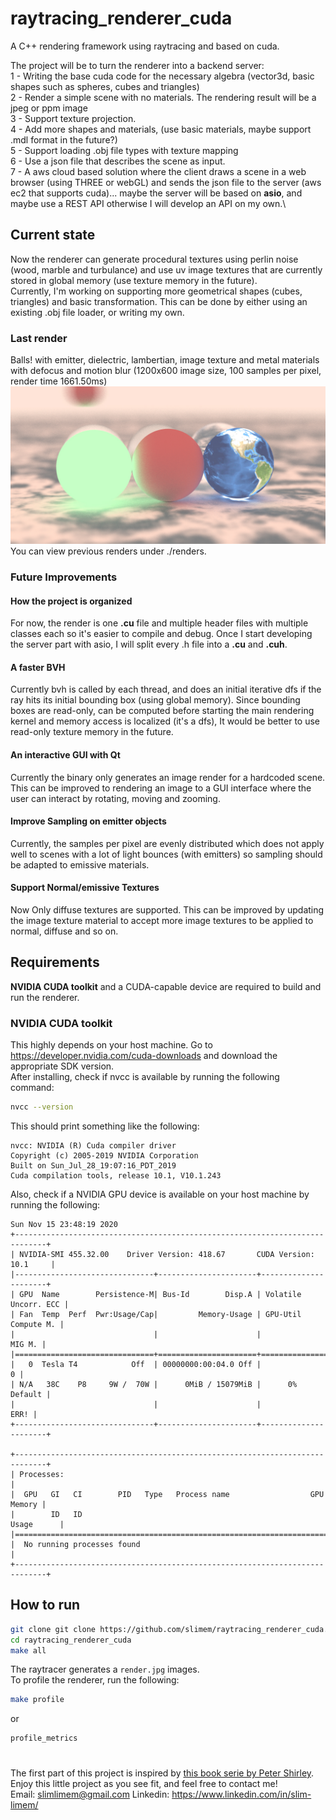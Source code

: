 # raytracing_renderer_cuda
A C++ rendering framework using raytracing and based on cuda.

The project will be to turn the renderer into a backend server:\
1 - Writing the base cuda code for the necessary algebra (vector3d, basic shapes such as spheres, cubes and triangles)\
2 - Render a simple scene with no materials. The rendering result will be a jpeg or ppm image\
3 - Support texture projection.\
4 - Add more shapes and materials, (use basic materials, maybe support .mdl format in the future?)\
5 - Support loading .obj file types with texture mapping\
6 - Use a json file that describes the scene as input.\
7 - A aws cloud based solution where the client draws a scene in a web browser (using THREE or webGL) and sends the json file to the server (aws ec2 that supports cuda)... maybe the server will be based on **asio**, and maybe use a REST API otherwise I will develop an API on my own.\

## Current state
Now the renderer can generate procedural textures using perlin noise (wood, marble and turbulance) and use uv image textures that are currently stored in global memory (use texture memory in the future).\
Currently, I'm working on supporting more geometrical shapes (cubes, triangles) and basic transformation. This can be done by either using an existing .obj file loader, or writing my own.
### Last render
Balls! with emitter, dielectric, lambertian, image texture and metal materials with defocus and motion blur (1200x600 image size, 100 samples per pixel, render time 1661.50ms)
![render](renders/earth_emitter.jpg)
You can view previous renders under ./renders.
### Future Improvements
#### How the project is organized
For now, the render is one **.cu** file and multiple header files with multiple classes each so it's easier to compile and debug. Once I start developing the server part with asio, I will split every .h file into a **.cu** and **.cuh**.
#### A faster BVH
Currently bvh is called by each thread, and does an initial iterative dfs if the ray hits its initial bounding box (using global memory). Since bounding boxes are read-only, can be computed before starting the main rendering kernel and memory access is localized (it's a dfs), It would be better to use read-only texture memory in the future.
#### An interactive GUI with Qt
Currently the binary only generates an image render for a hardcoded scene. This can be improved to rendering an image to a GUI interface where the user can interact by rotating, moving and zooming.
#### Improve Sampling on emitter objects
Currently, the samples per pixel are evenly distributed which does not apply well to scenes with a lot of light bounces (with emitters) so sampling should be adapted to emissive materials.
#### Support Normal/emissive Textures
Now Only diffuse textures are supported. This can be improved by updating the image texture material to accept more image textures to be applied to normal, diffuse and so on.

## Requirements
**NVIDIA CUDA toolkit** and a CUDA-capable device are required to build and run the renderer.
### NVIDIA CUDA toolkit
This highly depends on your host machine. Go to https://developer.nvidia.com/cuda-downloads and download the appropriate SDK version.\
After installing, check if nvcc is available by running the following command:
```sh
nvcc --version
```
This should print something like the following:
```
nvcc: NVIDIA (R) Cuda compiler driver
Copyright (c) 2005-2019 NVIDIA Corporation
Built on Sun_Jul_28_19:07:16_PDT_2019
Cuda compilation tools, release 10.1, V10.1.243
```
Also, check if a NVIDIA GPU device is available on your host machine by running the following:
```
Sun Nov 15 23:48:19 2020       
+-----------------------------------------------------------------------------+
| NVIDIA-SMI 455.32.00    Driver Version: 418.67       CUDA Version: 10.1     |
|-------------------------------+----------------------+----------------------+
| GPU  Name        Persistence-M| Bus-Id        Disp.A | Volatile Uncorr. ECC |
| Fan  Temp  Perf  Pwr:Usage/Cap|         Memory-Usage | GPU-Util  Compute M. |
|                               |                      |               MIG M. |
|===============================+======================+======================|
|   0  Tesla T4            Off  | 00000000:00:04.0 Off |                    0 |
| N/A   38C    P8     9W /  70W |      0MiB / 15079MiB |      0%      Default |
|                               |                      |                 ERR! |
+-------------------------------+----------------------+----------------------+
                                                                               
+-----------------------------------------------------------------------------+
| Processes:                                                                  |
|  GPU   GI   CI        PID   Type   Process name                  GPU Memory |
|        ID   ID                                                   Usage      |
|=============================================================================|
|  No running processes found                                                 |
+-----------------------------------------------------------------------------+
```

## How to run
```sh
git clone git clone https://github.com/slimem/raytracing_renderer_cuda.git
cd raytracing_renderer_cuda
make all
```
The raytracer generates a ```render.jpg``` images.\
To profile the renderer, run the following:
```sh
make profile
```
or
```sh
profile_metrics
```

#
The first part of this project is inspired by [this book serie by Peter Shirley](https://github.com/RayTracing/raytracing.github.io).\
Enjoy this little project as you see fit, and feel free to contact me!\
Email: slimlimem@gmail.com Linkedin: https://www.linkedin.com/in/slim-limem/
